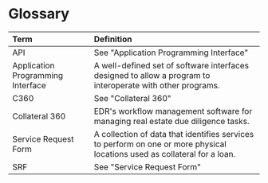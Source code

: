 # Glossary

| Term | Definition |
| :--- | :--- |
| API | See "Application Programming Interface" |
| Application Programming Interface | A well-defined set of software interfaces designed to allow a program to interoperate with other programs. |
| C360 | See "Collateral 360" |
| Collateral 360 | EDR's workflow management software for managing real estate due diligence tasks. |
| Service Request Form | A collection of data that identifies services to perform on one or more physical locations used as collateral for a loan. |
| SRF | See "Service Request Form" |



